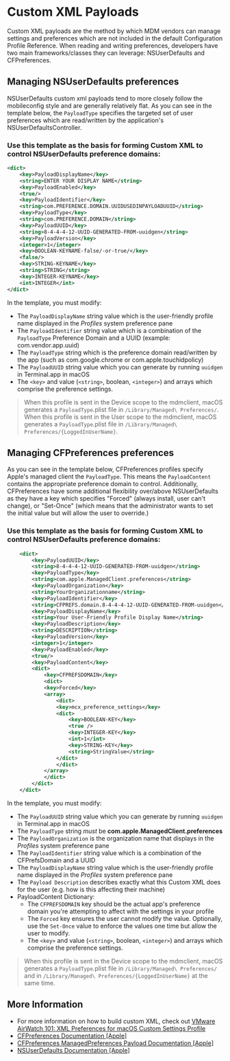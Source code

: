 # Custom XML Payloads

Custom XML payloads are the method by which MDM vendors can manage settings and preferences which are not included in the default Configuration Profile Reference.   When reading and writing preferences, developers have two main frameworks/classes they can leverage:  NSUserDefaults and CFPreferences.

## Managing NSUserDefaults preferences 
NSUserDefaults custom xml payloads tend to more closely follow the mobileconfig style and are generally relatively flat.  As you can see in the template below, the `PayloadType` specifies the targeted set of user preferences which are read/written by the application's NSUserDefaultsController.

### Use this template as the basis for forming Custom XML to control NSUserDefaults preference domains:

```xml
<dict>
    <key>PayloadDisplayName</key>
    <string>ENTER YOUR DISPLAY NAME</string>
    <key>PayloadEnabled</key>
    <true/>
    <key>PayloadIdentifier</key>
    <string>com.PREFERENCE.DOMAIN.UUIDUSEDINPAYLOADUUID</string>
    <key>PayloadType</key>
    <string>com.PREFERENCE.DOMAIN</string>
    <key>PayloadUUID</key>
    <string>8-4-4-4-12-UUID-GENERATED-FROM-uuidgen</string>
    <key>PayloadVersion</key>
    <integer>1</integer>
    <key>BOOLEAN-KEYNAME-false/-or-true/</key>
    <false/>
    <key>STRING-KEYNAME</key>
	<string>STRING</string>
	<key>INTEGER-KEYNAME</key>
	<int>INTEGER</int>
</dict>
```

In the template, you must modify:
* The `PayloadDisplayName` string value which is the user-friendly profile name displayed in the *Profiles* system preference pane
* The `PayloadIdentifier` string value which is a combination of the `PayloadType` Preference Domain and a UUID (example:  com.vendor.app.uuid)
* The `PayloadType` string which is the preference domain read/written by the app (such as com.google.chrome or com.apple.touchidpolicy)
* The `PayloadUUID` string value which you can generate by running `uuidgen` in Terminal.app in macOS
* The `<key>` and value (`<string>`, boolean, `<integer>`) and arrays which comprise the preference settings.

> When this profile is sent in the Device scope to the mdmclient, macOS generates a `PayloadType`.plist file in `/Library/Managed\ Preferences/`.  When this profile is sent in the User scope to the mdmclient, macOS generates a `PayloadType`.plist file in `/Library/Managed\ Preferences/{LoggedInUserName}`.


## Managing CFPreferences preferences 
As you can see in the template below, CFPreferences profiles specify Apple's managed client the `PayloadType`.  This means the `PayloadContent` contains the appropriate preference domain to control.   Additionally, CFPreferences have some additional flexibility over/above NSUserDefaults as they have a key which specifies "Forced" (always install, user can't change), or "Set-Once" (which means that the administrator wants to set the initial value but will allow the user to override.)

### Use this template as the basis for forming Custom XML to control NSUserDefaults preference domains:

```xml
    <dict>
        <key>PayloadUUID</key>
        <string>8-4-4-4-12-UUID-GENERATED-FROM-uuidgen</string>
        <key>PayloadType</key>
        <string>com.apple.ManagedClient.preferences</string>
        <key>PayloadOrganization</key>
        <string>YourOrganizationname</string>
        <key>PayloadIdentifier</key>
        <string>CFPREFS.domain.8-4-4-4-12-UUID-GENERATED-FROM-uuidgen</string>
        <key>PayloadDisplayName</key>
        <string>Your User-Friendly Profile Display Name</string>
        <key>PayloadDescription</key>
        <string>DESCRIPTION</string>
        <key>PayloadVersion</key>
        <integer>1</integer>
        <key>PayloadEnabled</key>
        <true/>
        <key>PayloadContent</key>
        <dict>
            <key>CFPREFSDOMAIN</key>
            <dict>
            <key>Forced</key>
            <array>
                <dict>
                <key>mcx_preference_settings</key>
                <dict>
                    <key>BOOLEAN-KEY</key>
                    <true />
                    <key>INTEGER-KEY</key>
                    <int>1</int>
                    <key>STRING-KEY</key>
                    <string>StringValue</string>
                </dict>
                </dict>
            </array>
            </dict>
        </dict>
    </dict>
```

In the template, you must modify:
* The `PayloadUUID` string value which you can generate by running `uuidgen` in Terminal.app in macOS
* The `PayloadType` string *must* be **com.apple.ManagedClient.preferences**
* The `PayloadOrganization` is the organization name that displays in the *Profiles* system preference pane
* The `PayloadIdentifier` string value which is a combination of the CFPrefsDomain and a UUID
* The `PayloadDisplayName` string value which is the user-friendly profile name displayed in the *Profiles* system preference pane
* The `Payload Description` describes exactly what this Custom XML does for the user (e.g. how is this affecting their machine)
* PayloadContent Dictionary:
  * The `CFPREFSDOMAIN` key should be the actual app's preference domain you're attempting to affect with the settings in your profile
  * The `Forced` key ensures the user cannot modify the value.  Optionally, use the `Set-Once` value to enforce the values one time but allow the user to modify.
  * The `<key>` and value (`<string>`, boolean, `<integer>`) and arrays which comprise the preference settings.   

> When this profile is sent in the Device scope to the mdmclient, macOS generates a `PayloadType`.plist file in `/Library/Managed\ Preferences/` and in `/Library/Managed\ Preferences/{LoggedInUserName}` at the same time.



## More Information ##
* For more information on how to build custom XML, check out [VMware AirWatch 101: XML Preferences for macOS Custom Settings Profile](https://blogs.vmware.com/euc/2017/06/xml-preferences.html)
* [CFPreferences Documentation [Apple]](https://developer.apple.com/documentation/corefoundation/preferences_utilities)
* [CFPreferences ManagedPreferences Payload Documentation [Apple]](https://developer.apple.com/documentation/devicemanagement/managedpreferences?changes=latest_minor)
* [NSUserDefaults Documentation [Apple]](https://developer.apple.com/documentation/foundation/nsuserdefaults)
